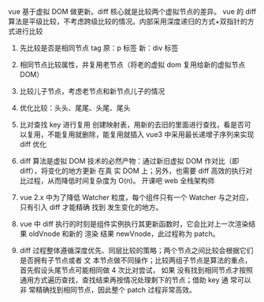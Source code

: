 vue 基于虚拟 DOM 做更新。diff 核心就是比较两个虚拟节点的差异。
vue 的 diff 算法是平级比较，不考虑跨级比较的情况。内部采用深度递归的方式+双指针的方式进行比较

1. 先比较是否是相同节点 tag 原：p 标签 新：div 标签
2. 相同节点比较属性，并复用老节点（将老的虚拟 dom 复用给新的虚拟节点 DOM）
3. 比较儿子节点，考虑老节点和新节点儿子的情况
4. 优化比较：头头、尾尾、头尾、尾头
5. 比对查找 key 进行复用
   创建映射表，用新的去旧的里面进行查找，看是否可以复用，不能复用就删除，能复用就插入
   vue3 中采用最长递增子序列来实现 diff 优化

6. diff 算法是虚拟 DOM 技术的必然产物：通过新旧虚拟 DOM 作对比（即 diff），将变化的地方更新
   在真 实 DOM 上；另外，也需要 diff 高效的执行对比过程，从而降低时间复杂度为 O(n)。
   开课吧 web 全栈架构师
7. vue 2.x 中为了降低 Watcher 粒度，每个组件只有一个 Watcher 与之对应，只有引入 diff 才能精确
   找到 发生变化的地方。
8. vue 中 diff 执行的时刻是组件实例执行其更新函数时，它会比对上一次渲染结果 oldVnode 和新的
   渲染 结果 newVnode，此过程称为 patch。
9. diff 过程整体遵循深度优先、同层比较的策略；两个节点之间比较会根据它们是否拥有子节点或者
   文 本节点做不同操作；比较两组子节点是算法的重点，首先假设头尾节点可能相同做 4 次比对尝试，
   如果 没有找到相同节点才按照通用方式遍历查找，查找结束再按情况处理剩下的节点；借助 key 通
   常可以非 常精确找到相同节点，因此整个 patch 过程非常高效。
